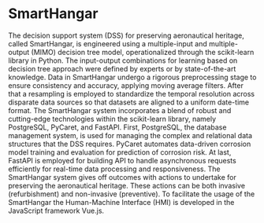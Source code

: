 # SmartHangar
The decision support system (DSS) for preserving aeronautical heritage, called SmartHangar, is engineered using a multiple-input and multiple-output (MIMO) decision tree model, operationalized through the scikit-learn library in Python. The input-output combinations for learning based on decision tree approach were defined by experts or by state-of-the-art knowledge. Data in SmartHangar undergo a rigorous preprocessing stage to ensure consistency and accuracy, applying moving average filters. After that a resampling is employed to standardize the temporal resolution across disparate data sources so that datasets are aligned to a uniform date-time format. The SmartHangar system incorporates a blend of robust and cutting-edge technologies within the scikit-learn library, namely PostgreSQL, PyCaret, and FastAPI. First, PostgreSQL, the database management system, is used for managing the complex and relational data structures that the DSS requires. PyCaret automates data-driven corrosion model training and evaluation for prediction of corrosion risk. At last, FastAPI is employed for building API to handle asynchronous requests efficiently for real-time data processing and responsiveness. The SmartHangar system gives off outcomes with actions to undertake for preserving the aeronautical heritage. These actions can be both invasive (refurbishment) and non-invasive (preventive). To facilitate the usage of the SmartHangar the Human-Machine Interface (HMI) is developed in the JavaScript framework Vue.js.
